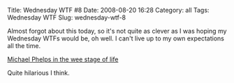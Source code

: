 Title: Wednesday WTF \#8
Date: 2008-08-20 16:28
Category: all
Tags: Wednesday WTF
Slug: wednesday-wtf-8

Almost forgot about this today, so it's not quite as clever as I was hoping my
Wednesday WTFs would be, oh well. I can't live up to my own expectations all
the time.

[Michael Phelps in the wee stage of life][]

Quite hilarious I think.

  [Michael Phelps in the wee stage of life]: http://img.photobucket.com/albums/v474/NovaSk/MJ2Za9Vhmclok4zkVRIyx0MC_400.jpg
